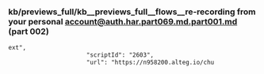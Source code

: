 ### kb/previews_full/kb__previews_full__flows__re-recording from your personal account@auth.har.part069.md.part001.md (part 002)

```md
ext",
                      "scriptId": "2603",
                      "url": "https://n958200.alteg.io/chu
```

```
